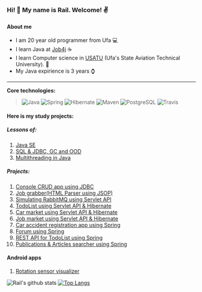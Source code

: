 ### Hi! 👋 My name is Rail. Welcome! :v:

#### About me

* I am 20 year old programmer from Ufa :computer:
* I learn Java at [Job4j](https://job4j.ru/) :coffee:
* I learn Computer science in [USATU](https://www.ugatu.su/en/) (Ufa's State Aviation Technical University). :office:
* My Java expirience is 3 years :watch:

-----------
<b>Core technologies:</b>
> ![Java](https://img.shields.io/badge/Java-%3E%3D%208-orange) 
![Spring](https://img.shields.io/badge/Spring-%3E%3D%205.0-green)
![Hibernate](https://img.shields.io/badge/Hibernate-%3E%3D%205.0-yellow)
![Maven](https://img.shields.io/badge/Maven-3-red)
![PostgreSQL](https://img.shields.io/badge/PostgreSQL-%3E%3D%209-blue)
![Travis](https://img.shields.io/badge/Travis-CI-succes)

#### Here is my study projects:
##### Lessons of:
1. [Java SE](https://github.com/ShamRail/job4j)
2. [SQL & JDBC, GC and OOD](https://github.com/ShamRail/job4j_junior)
3. [Multithreading in Java](https://github.com/ShamRail/job4j_middle)
##### Projects:
1. [Console CRUD app using JDBC](https://github.com/ShamRail/job4j_tracker)
2. [Job grabber(HTML Parser using JSOP)](https://github.com/ShamRail/job4j_grabber)
3. [Simulating RabbitMQ using Servlet API](https://github.com/ShamRail/job4j_pool)
4. [TodoList using Servlet API & Hibernate](https://github.com/ShamRail/job4j_hibernate/tree/master/todolist)
5. [Car market using Servlet API & Hibernate](https://github.com/ShamRail/job4j_hibernate/tree/master/automarket)
6. [Job market using Servlet API & Hibernate](https://github.com/ShamRail/job4j_dreamjob)
7. [Car accident registration app using Spring](https://github.com/ShamRail/job4j_car_accident)
8. [Forum using Spring](https://github.com/ShamRail/job4j_forum)
9. [REST API for TodoList using Spring](https://github.com/ShamRail/todo)
10. [Publications & Articles searcher using Spring](https://github.com/ShamRail/scrapping-app)

#### Android apps
1. [Rotation sensor visualizer](https://github.com/ShamRail/sersors-demo)

![Rail's github stats](https://github-readme-stats.vercel.app/api?username=ShamRail&hide=stars,prs,issues,contribs)
[![Top Langs](https://github-readme-stats.vercel.app/api/top-langs/?username=ShamRail&layout=compact)](https://github.com/ShamRail/github-readme-stats)

<!--
**ShamRail/ShamRail** is a ✨ _special_ ✨ repository because its `README.md` (this file) appears on your GitHub profile.

Here are some ideas to get you started:

- 🔭 I’m currently working on ...
- 🌱 I’m currently learning ...
- 👯 I’m looking to collaborate on ...
- 🤔 I’m looking for help with ...
- 💬 Ask me about ...
- 📫 How to reach me: ...
- 😄 Pronouns: ...
- ⚡ Fun fact: ...
-->
